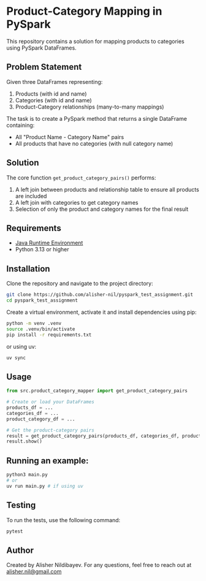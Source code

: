 # Product-Category Mapping in PySpark

This repository contains a solution for mapping products to categories using PySpark DataFrames.

## Problem Statement

Given three DataFrames representing:
1. Products (with id and name)
2. Categories (with id and name)
3. Product-Category relationships (many-to-many mappings)

The task is to create a PySpark method that returns a single DataFrame containing:
- All "Product Name - Category Name" pairs
- All products that have no categories (with null category name)

## Solution

The core function `get_product_category_pairs()` performs:
1. A left join between products and relationship table to ensure all products are included
2. A left join with categories to get category names
3. Selection of only the product and category names for the final result

## Requirements
- [Java Runtime Environment](https://www.java.com/en/download/)
- Python 3.13 or higher

## Installation

Clone the repository and navigate to the project directory:
```bash
git clone https://github.com/alisher-nil/pyspark_test_assignment.git
cd pyspark_test_assignment
```
Create a virtual environment, activate it and install dependencies using pip:
```bash
python -m venv .venv
source .venv/bin/activate
pip install -r requirements.txt
```
or using uv:
```bash
uv sync
```

## Usage
```python
from src.product_category_mapper import get_product_category_pairs

# Create or load your DataFrames
products_df = ...
categories_df = ...
product_category_df = ...

# Get the product-category pairs
result = get_product_category_pairs(products_df, categories_df, product_category_df)
result.show()
```

## Running an example:
```bash
python3 main.py
# or
uv run main.py # if using uv
```
## Testing
To run the tests, use the following command:
```bash
pytest
```
## Author
Created by Alisher Nildibayev. For any questions, feel free to reach out at alisher.nil@gmail.com